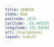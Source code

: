 ```yaml
---
title: GENEVA
state: NSW
postcode: 2474
latitude: -28.499375
longitude: 152.88504
url: /nsw/geneva/
layout: suburb
---
```

